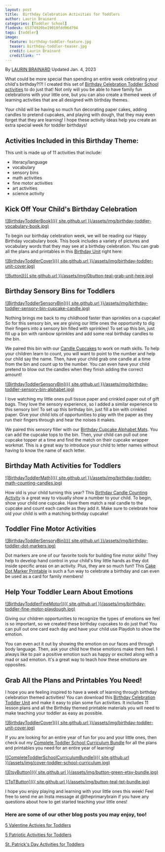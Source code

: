 ```yaml
---
layout: post
title:  Birthday Celebration Activities for Toddlers
author: Laurin Brainard
categories: [Toddler School]
flodesk: 65374920be19019fdd96d794
tags: [toddler]
image:
  feature: birthday-toddler-feature.jpg
  teaser: birthday-toddler-teaser.jpg
  credit: Laurin Brainard
  creditlink: ""
---
```

By [LAURIN BRAINARD](https://theprimarybrain.com/menu/about/) Updated Jan. 4, 2023

What could be more special than spending an entire week celebrating your child's birthday?!?! I created this set of [Birthday Celebration Toddler School activities](https://www.teacherspayteachers.com/Product/50-off-48hr-Birthday-Celebration-Toddler-School-Activities-Preschool-Lesson-10796299?utm_source=PB%20Blog&utm_campaign=Birthday%20Toddler%20Blog) to do just that! Not only will you be able to have family fun celebrations with your little one, but you can also create a themed week of learning activities that are all designed with birthday themes. 

Your child will be having so much fun decorating paper cakes, adding candles to pretend cupcakes, and playing with dough, that they may even forget that they are learning! I hope these activity ideas help you create an extra special week for toddler birthdays!

## Activities Included in this Birthday Theme:
This unit is made up of 11 activities that include:
- literacy/language 
- vocabulary
- sensory bins 
- math activities
- fine motor activities
- art activities
- science activity

## Kick Off Your Child's Birthday Celebration

[![BirthdayToddlerBook]({{ site.github.url }}/assets/img/birthday-toddler-vocabulary-book.jpg)](https://www.teacherspayteachers.com/Product/50-off-48hr-Birthday-Celebration-Toddler-School-Activities-Preschool-Lesson-10796299?utm_source=PB%20Blog&utm_campaign=Birthday%20Toddler%20Blog)

To begin our birthday celebration week, we will be reading our Happy Birthday vocabulary book. This book includes a variety of pictures and vocabulary words that they may see at a birthday celebration. You can grab all the plans and printables in this [Birthday Unit](https://www.teacherspayteachers.com/Product/50-off-48hr-Birthday-Celebration-Toddler-School-Activities-Preschool-Lesson-10796299?utm_source=PB%20Blog&utm_campaign=Birthday%20Toddler%20Blog) right here:

[![BirthdayToddlerCover]({{ site.github.url }}/assets/img/birthday-toddler-unit-cover.jpg)](https://www.teacherspayteachers.com/Product/50-off-48hr-Birthday-Celebration-Toddler-School-Activities-Preschool-Lesson-10796299?utm_source=PB%20Blog&utm_campaign=Birthday%20Toddler%20Blog)

[![Button]({{ site.github.url }}/assets/img/0button-teal-grab-unit-here.jpg)](https://www.teacherspayteachers.com/Product/50-off-48hr-Birthday-Celebration-Toddler-School-Activities-Preschool-Lesson-10796299?utm_source=PB%20Blog&utm_campaign=Birthday%20Toddler%20Blog)

## Birthday Sensory Bins for Toddlers
[![BirthdayToddlerSensoryBin]({{ site.github.url }}/assets/img/birthday-toddler-sensory-bin-cupcake-candle.jpg)](https://www.teacherspayteachers.com/Product/50-off-48hr-Birthday-Celebration-Toddler-School-Activities-Preschool-Lesson-10796299?utm_source=PB%20Blog&utm_campaign=Birthday%20Toddler%20Blog)

Nothing brings me back to my childhood faster than sprinkles on a cupcake! So for this sensory bin, we are giving our little ones the opportunity to dig their fingers into a sensory bin filled with sprinkles! To set up this bin, just fill up a bin with rainbow sprinkles and add some real birthday candles to the bin. 

We paired this bin with our [Candle Cupcakes](https://www.teacherspayteachers.com/Product/50-off-48hr-Birthday-Celebration-Toddler-School-Activities-Preschool-Lesson-10796299?utm_source=PB%20Blog&utm_campaign=Birthday%20Toddler%20Blog) to work on math skills. To help your children learn to count, you will want to point to the number and help our child say the name. Then, have your child grab one candle at a time from the bin and count up to the number. You can even have your child pretend to blow out the candles when they finish adding the correct amount!

[![BirthdayToddlerSensoryBin]({{ site.github.url }}/assets/img/birthday-toddler-sensory-bin-alphabet.jpg)](https://www.teacherspayteachers.com/Product/50-off-48hr-Birthday-Celebration-Toddler-School-Activities-Preschool-Lesson-10796299?utm_source=PB%20Blog&utm_campaign=Birthday%20Toddler%20Blog)

I love watching my little ones pull tissue paper and crinkled paper out of gift bags. They love the sensory experience, so I added a similar experience to this sensory bin! To set up this birthday bin, just fill a bin with crinkled paper. Give your child lots of opportunities to play with the paper as they run their fingers through and hear the noises it makes. 

We paired this sensory filler with our [Birthday Cupcake Alphabet Mats](https://www.teacherspayteachers.com/Product/50-off-48hr-Birthday-Celebration-Toddler-School-Activities-Preschool-Lesson-10796299?utm_source=PB%20Blog&utm_campaign=Birthday%20Toddler%20Blog). You can add the cupcake tops to the bin. Then, your child can pull out one cupcake topper at a time and find the match on their cupcake wrapper workmat. This is a great way to introduce your child to letter names without having to know the name of each letter. 

## Birthday Math Activities for Toddlers

[![BirthdayToddlerMath]({{ site.github.url }}/assets/img/birthday-toddler-math-counting-candles.jpg)](https://www.teacherspayteachers.com/Product/50-off-48hr-Birthday-Celebration-Toddler-School-Activities-Preschool-Lesson-10796299?utm_source=PB%20Blog&utm_campaign=Birthday%20Toddler%20Blog)

How old is your child turning this year? This [Birthday Candle Counting Activity](https://www.teacherspayteachers.com/Product/50-off-48hr-Birthday-Celebration-Toddler-School-Activities-Preschool-Lesson-10796299?utm_source=PB%20Blog&utm_campaign=Birthday%20Toddler%20Blog) is a great way to visually show a number to your child. To begin, show your child one cupcake. Have them match a real candle to the cupcake and count each candle as they add it. Make sure to celebrate how old your child is with a matching birthday cupcake!

## Toddler Fine Motor Activities

[![BirthdayToddlerSensoryBin]({{ site.github.url }}/assets/img/birthday-toddler-dot-markers.jpg)](https://www.teacherspayteachers.com/Product/50-off-48hr-Birthday-Celebration-Toddler-School-Activities-Preschool-Lesson-10796299?utm_source=PB%20Blog&utm_campaign=Birthday%20Toddler%20Blog)

Dot markers are one of our favorite tools for building fine motor skills! They help to develop hand control in your child's tiny little hands as they dot inside specific areas on an activity. Plus, they are so much fun!! This [Cake Dot Marker Printable](https://www.teacherspayteachers.com/Product/50-off-48hr-Birthday-Celebration-Toddler-School-Activities-Preschool-Lesson-10796299?utm_source=PB%20Blog&utm_campaign=Birthday%20Toddler%20Blog) is such a fun way to celebrate a birthday and can even be used as a card for family members!

## Help Your Toddler Learn About Emotions

[![BirthdayToddlerFineMotor]({{ site.github.url }}/assets/img/birthday-toddler-fine-motor-playdough.jpg)](https://www.teacherspayteachers.com/Product/50-off-48hr-Birthday-Celebration-Toddler-School-Activities-Preschool-Lesson-10796299?utm_source=PB%20Blog&utm_campaign=Birthday%20Toddler%20Blog)

Giving our children opportunities to recognize the types of emotions we feel is so important, so we created these birthday cupcakes to do just that! You can pull out one card each day and have your child use Playdoh to show the emotion. 

You can even act it out by showing the emotion on our faces and through body language. Then, ask your child how these emotions make them feel. I always like to pair a positive emotion such as happy or excited along with a mad or sad emotion. It's a great way to teach how these emotions are opposites. 

## Grab All the Plans and Printables You Need!

I hope you are feeling inspired to have a week of learning through birthday celebration themed activities! You can download this [Birthday Celebration Toddler Unit](https://www.teacherspayteachers.com/Product/50-off-48hr-Birthday-Celebration-Toddler-School-Activities-Preschool-Lesson-10796299?utm_source=PB%20Blog&utm_campaign=Birthday%20Toddler%20Blog) and make it easy to plan some fun activities. It includes 11 lesson plans and all the Birthday themed printable materials you will need to make teaching your toddler as easy as possible. 

[![BirthdayToddlerCover]({{ site.github.url }}/assets/img/birthday-toddler-unit-cover.jpg)](https://www.teacherspayteachers.com/Product/50-off-48hr-Birthday-Celebration-Toddler-School-Activities-Preschool-Lesson-10796299?utm_source=PB%20Blog&utm_campaign=Birthday%20Toddler%20Blog)

If you are looking for an entire year of fun for you and your little ones, then check out my [Complete Toddler School Curriculum Bundle](https://www.teacherspayteachers.com/Product/The-Complete-Toddler-School-Curriculum-Preschool-Activities-Lesson-Plans-9277137?st=d4f10691f6220ae963d64a0926662e73&utm_source=PB%20BLOG&utm_campaign=Complete%20Toddler%20Bundle%20TextLink) for all the plans and printables you need for an entire year of learning!

[![CompleteToddlerSchoolCurriculumBundle]({{ site.github.url }}/assets/img/cover-toddler-school-curriculum.jpg)](https://www.teacherspayteachers.com/Product/The-Complete-Toddler-School-Curriculum-Preschool-Activities-Lesson-Plans-9277137?st=d4f10691f6220ae963d64a0926662e73&utm_source=PB%20BLOG&utm_campaign=Complete%20Toddler%20Bundle%20Cover)

[![EtsyButton]({{ site.github.url }}/assets/img/button-green-etsy-bundle.jpg)](https://theprimarybrain.etsy.com/listing/1575955240)

[![TpTButton]({{ site.github.url }}/assets/img/button-teal-tpt-bundle.jpg)](https://www.teacherspayteachers.com/Product/The-Complete-Toddler-School-Curriculum-Preschool-Activities-Lesson-Plans-9277137?st=d4f10691f6220ae963d64a0926662e73&utm_source=PB%20BLOG&utm_campaign=Complete%20Toddler%20Bundle%20Button)

I hope you enjoy playing and learning with your little ones this week! Feel free to send me an Insta message at @theprimarybrain if you have any questions about how to get started teaching your little ones!

### Here are some of our other blog posts you may enjoy, too!

[5 Valentine Activies for Toddlers](https://theprimarybrain.com/toddler%20school/2023/02/12/Valentine-Toddler-Activites/)

[5 Patriotic Activities for Toddlers](https://theprimarybrain.com/toddler%20school/2022/11/08/Patriotic-Toddler-Activities/)

[St. Patrick's Day Activities for Toddlers](https://theprimarybrain.com/toddler%20school/2023/02/23/St-Patricks-Day-Toddler-Activities/)
